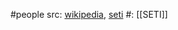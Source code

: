 #people 
src: [wikipedia](https://en.wikipedia.org/wiki/Nikolai_Kardashev), [seti](https://www.seti.org/nikolai-kardashev-1932-2019) 
#: [[SETI]] 
